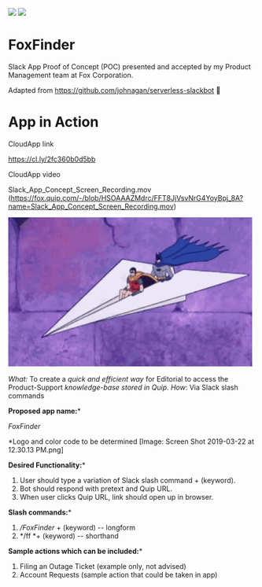 ![](https://camo.githubusercontent.com/547c6da94c16fedb1aa60c9efda858282e22834f/687474703a2f2f7075626c69632e7365727665726c6573732e636f6d2f6261646765732f76332e737667) ![](https://camo.githubusercontent.com/d59450139b6d354f15a2252a47b457bb2cc43828/68747470733a2f2f696d672e736869656c64732e696f2f6e706d2f6c2f7365727665726c6573732e737667)

# FoxFinder 
Slack App Proof of Concept (POC) presented and accepted by my Product Management team at Fox Corporation.

Adapted from https://github.com/johnagan/serverless-slackbot 📣


# App in Action

CloudApp link

https://cl.ly/2fc360b0d5bb


CloudApp video

Slack_App_Concept_Screen_Recording.mov (https://fox.quip.com/-/blob/HSOAAAZMdrc/FFT8JjVsvNrG4YoyBpj_8A?name=Slack_App_Concept_Screen_Recording.mov) 


![](screengrab_A.gif)

*What:* To create a *quick and efficient way* for Editorial to access the Product-Support *knowledge-base stored in Quip*. 
*How*: Via Slack slash commands


**Proposed app name:***

*FoxFinder*

*Logo and color code to be determined
[Image: Screen Shot 2019-03-22 at 12.30.13 PM.png]


**Desired Functionality:***

1. User should type a variation of Slack slash command + (keyword).
2. Bot should respond with pretext and Quip URL. 
3. When user clicks Quip URL, link should open up in browser.  



**Slash commands:***

1. */FoxFinder* + (keyword) -- longform
2. */ff *+ (keyword) -- shorthand


**Sample actions which can be included:***

1. Filing an Outage Ticket (example only, not advised)
2. Account Requests (sample action that could be taken in app)





